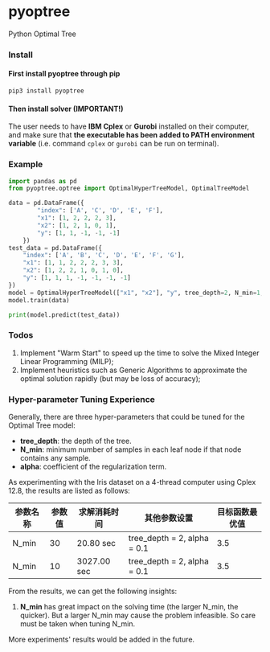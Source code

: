 # pyoptree
Python Optimal Tree

### Install 
#### First install pyoptree through pip
```
pip3 install pyoptree
```

#### Then install solver (IMPORTANT!) 
The user needs to have **IBM Cplex** or **Gurobi** installed on their computer, and make sure that **the executable has been added to PATH environment variable** (i.e. command `cplex` or `gurobi` can be run on terminal). 

### Example 
```python
import pandas as pd
from pyoptree.optree import OptimalHyperTreeModel, OptimalTreeModel

data = pd.DataFrame({
        "index": ['A', 'C', 'D', 'E', 'F'],
        "x1": [1, 2, 2, 2, 3],
        "x2": [1, 2, 1, 0, 1],
        "y": [1, 1, -1, -1, -1]
    })
test_data = pd.DataFrame({
    "index": ['A', 'B', 'C', 'D', 'E', 'F', 'G'],
    "x1": [1, 1, 2, 2, 2, 3, 3],
    "x2": [1, 2, 2, 1, 0, 1, 0],
    "y": [1, 1, 1, -1, -1, -1, -1]
})
model = OptimalHyperTreeModel(["x1", "x2"], "y", tree_depth=2, N_min=1, alpha=0.1, solver_name="cplex")
model.train(data)

print(model.predict(test_data))
```

### Todos 
1. Implement "Warm Start" to speed up the time to solve the Mixed Integer Linear Programming (MILP); 
2. Implement heuristics such as Generic Algorithms to approximate the optimal solution rapidly (but may be loss of accuracy);

### Hyper-parameter Tuning Experience 
Generally, there are three hyper-parameters that could be tuned for the Optimal Tree model: 
- **tree_depth**: the depth of the tree. 
- **N_min**: minimum number of samples in each leaf node if that node contains any sample. 
- **alpha**: coefficient of the regularization term. 

As experimenting with the Iris dataset on a 4-thread computer using Cplex 12.8, the results are listed as follows: 

| 参数名称 | 参数值 | 求解消耗时间 | 其他参数设置 | 目标函数最优值 |
| ------ | ------ | ------ |  ------  | ------ |
| N_min | 30 | 20.80 sec | tree_depth = 2, alpha = 0.1   | 3.5 | 
| N_min | 10 | 3027.00 sec |  tree_depth = 2, alpha = 0.1  | 3.5 | 

From the results, we can get the following insights: 
1. **N_min** has great impact on the solving time (the larger N_min, the quicker). But a larger N_min may cause the problem
 infeasible. So care must be taken when tuning N_min. 

More experiments' results would be added in the future. 